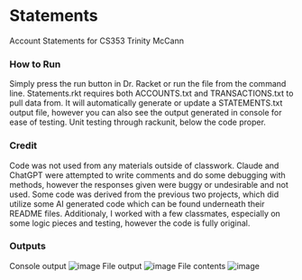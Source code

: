 # Statements
Account Statements for CS353
Trinity McCann

### How to Run
Simply press the run button in Dr. Racket or run the file from the command line. Statements.rkt requires both ACCOUNTS.txt and TRANSACTIONS.txt to pull data from. It will automatically generate or update a STATEMENTS.txt output file, however you can also see the output generated in console for ease of testing. Unit testing through rackunit, below the code proper. 

### Credit
Code was not used from any materials outside of classwork. Claude and ChatGPT were attempted to write comments and do some debugging with methods, however the responses given were buggy or undesirable and not used. Some code was derived from the previous two projects, which did utilize some AI generated code which can be found underneath their README files. Additionaly, I worked with a few classmates, especially on some logic pieces and testing, however the code is fully original. 

### Outputs
Console output
![image](https://github.com/kirselandise/Statements/assets/83589688/72178a5b-51f0-41f0-b3f7-1a07119bf9b1)
File output
![image](https://github.com/kirselandise/Statements/assets/83589688/5bcc6cf3-bece-46d3-8a54-5f35282cd6ec)
File contents
![image](https://github.com/kirselandise/Statements/assets/83589688/660d1d7a-6935-4066-8770-b1443cc6ea5a)
